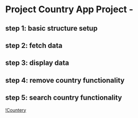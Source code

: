 # Project Country App Project -

## step 1: basic structure setup

## step 2: fetch data

## step 3: display data

## step 4: remove country functionality

## step 5: search country functionality

[!Countery](https://www.youtube.com/watch?v=7ujsEmu8PkQ&list=PLgH5QX0i9K3rGtitufynBKMy5gAFpa1y8&index=47)
